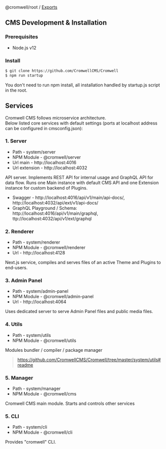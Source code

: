 @cromwell/root / [Exports](modules.md)

## CMS Development & Installation

### Prerequisites
- Node.js v12

### Install

```sh
$ git clone https://github.com/CromwellCMS/Cromwell
$ npm run startup
``` 
You don't need to run npm install, all installation handled by startup.js script in the root.

## Services

Cromwell CMS follows microservice architecture.  
Below listed core services with default settings (ports at localhost address can be configured in cmsconfig.json):

### 1. Server
- Path - system/server
- NPM Module - @cromwell/server
- Url main - http://localhost:4016
- Url extension - http://localhost:4032

API server. Implements REST API for internal usage and GraphQL API for data flow. Runs one Main instance with default CMS API and one Extension instance for custom backend of Plugins.

- Swagger - http://localhost:4016/api/v1/main/api-docs/, http://localhost:4032/api/ext/v1/api-docs/
- GraphQL Playground / Schema: http://localhost:4016/api/v1/main/graphql, ttp://localhost:4032/api/v1/ext/graphql

### 2. Renderer 
- Path - system/renderer
- NPM Module - @cromwell/renderer
- Url - http://localhost:4128

Next.js service, compiles and serves files of an active Theme and Plugins to end-users.

### 3. Admin Panel
- Path - system/admin-panel
- NPM Module - @cromwell/admin-panel
- Url - http://localhost:4064

Uses dedicated server to serve Admin Panel files and public media files. 

### 4. Utils
- Path - system/utils
- NPM Module - @cromwell/utils

Modules bundler / compiler / package manager
> https://github.com/CromwellCMS/Cromwell/tree/master/system/utils#readme

### 5. Manager
- Path - system/manager
- NPM Module - @cromwell/cms

Cromwell CMS main module. Starts and controls other services

### 5. CLI
- Path - system/cli
- NPM Module - @cromwell/cli

Provides "cromwell" CLI.
